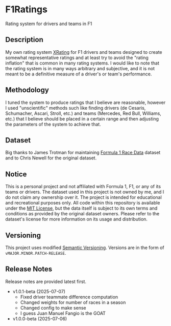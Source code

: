 # F1Ratings
Rating system for drivers and teams in F1

## Description
My own rating system [XRating](https://www.noxsoftware.pl/html/proj/f1ratings) for F1 drivers and teams designed to create somewhat representative ratings and at least try to avoid the "rating inflation" that is common in many rating systems. I would like to note that the rating system is in many ways arbitrary and subjective, and it is not meant to be a definitive measure of a driver's or team's performance. 

## Methodology
I tuned the system to produce ratings that I believe are reasonable, however I used "unscientific" methods such like finding drivers (de Cesaris, Schumacher, Ascari, Stroll, etc.) and teams (Mercedes, Red Bull, Williams, etc.) that I believe should be placed in a certain range and then adjusting the parameters of the system to achieve that.

## Dataset
Big thanks to James Trotman for maintaining [Formula 1 Race Data](https://www.kaggle.com/datasets/jtrotman/formula-1-race-data) dataset and to Chris Newell for the original dataset.

## Notice
This is a personal project and not affiliated with Formula 1, F1, or any of its teams or drivers. The dataset used in this project is not owned by me, and I do not claim any ownership over it. The project is intended for educational and recreational purposes only. All code within this repository is available under the [MIT License](LICENSE.md), but the data itself is subject to its own terms and conditions as provided by the original dataset owners. Please refer to the dataset's license for more information on its usage and distribution.

## Versioning
This project uses modified [Semantic Versioning](https://semver.org). Versions are in the form of `vMAJOR.MINOR.PATCH-RELEASE`.

## Release Notes
Release notes are provided latest first.

- v1.0.1-beta (2025-07-07)
  - Fixed driver teammate difference computation
  - Changed weights for number of races in a season
  - Changed config to make sense
  - I guess Juan Manuel Fangio is the GOAT
- v1.0.0-beta (2025-07-06)
